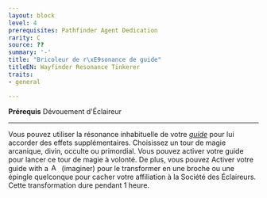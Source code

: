 ```yaml
---
layout: block
level: 4
prerequisites: Pathfinder Agent Dedication
rarity: C
source: ??
summary: '-'
title: "Bricoleur de r\xE9sonance de guide"
titleEN: Wayfinder Resonance Tinkerer
traits:
- general

---
```


<p><span id="ctl00_MainContent_DetailedOutput"><strong>Prérequis</strong> Dévouement d'Éclaireur<br></span></p>
<hr>
<p>Vous pouvez utiliser la résonance inhabituelle de votre <a href="https://2e.aonprd.com/Equipment.aspx?ID=470"><em>guide</em></a> pour lui accorder des effets supplémentaires. Choisissez un tour de magie arcanique, divin, occulte ou primordial. Vous pouvez activer votre guide pour lancer ce tour de magie à volonté. De plus, vous pouvez Activer votre guide with a <img class="actionlight" style="height: 15px; padding: 0px 2px 0px 2px;" src="https://2e.aonprd.com/Images/Actions/OneAction_I.png" alt="Action unique"> (imaginer) pour le transformer en une broche ou une épingle quelconque pour cacher votre affiliation à la Société des Éclaireurs. Cette transformation dure pendant 1 heure.&nbsp;</p>